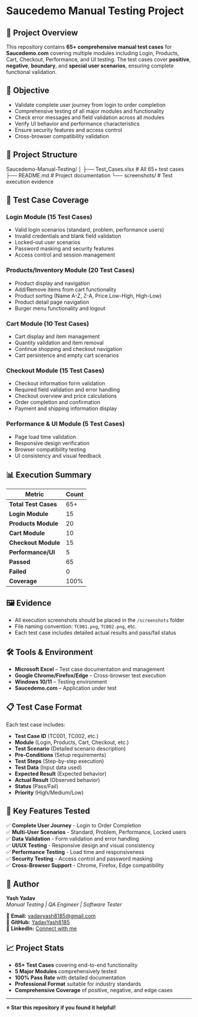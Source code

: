 # Saucedemo Manual Testing Project

## 📌 Project Overview

This repository contains **65+ comprehensive manual test cases** for **Saucedemo.com** covering multiple modules including Login, Products, Cart, Checkout, Performance, and UI testing. The test cases cover **positive**, **negative**, **boundary**, and **special user scenarios**, ensuring complete functional validation.

## 🎯 Objective

- Validate complete user journey from login to order completion
- Comprehensive testing of all major modules and functionality  
- Check error messages and field validation across all modules
- Verify UI behavior and performance characteristics
- Ensure security features and access control
- Cross-browser compatibility validation

## 📂 Project Structure

Saucedemo-Manual-Testing/
│
├── Test_Cases.xlsx # All 65+ test cases
├── README.md # Project documentation
└── screenshots/ # Test execution evidence

## 🧪 Test Case Coverage

### **Login Module (15 Test Cases)**
- Valid login scenarios (standard, problem, performance users)
- Invalid credentials and blank field validation
- Locked-out user scenarios
- Password masking and security features
- Access control and session management

### **Products/Inventory Module (20 Test Cases)**  
- Product display and navigation
- Add/Remove items from cart functionality
- Product sorting (Name A-Z, Z-A, Price Low-High, High-Low)
- Product detail page navigation
- Burger menu functionality and logout

### **Cart Module (10 Test Cases)**
- Cart display and item management
- Quantity validation and item removal
- Continue shopping and checkout navigation
- Cart persistence and empty cart scenarios

### **Checkout Module (15 Test Cases)**
- Checkout information form validation
- Required field validation and error handling
- Checkout overview and price calculations
- Order completion and confirmation
- Payment and shipping information display

### **Performance & UI Module (5 Test Cases)**
- Page load time validation
- Responsive design verification  
- Browser compatibility testing
- UI consistency and visual feedback

## 📊 Execution Summary

| Metric | Count |
|--------|-------|
| **Total Test Cases** | 65+ |
| **Login Module** | 15 |
| **Products Module** | 20 |
| **Cart Module** | 10 |
| **Checkout Module** | 15 |
| **Performance/UI** | 5 |
| **Passed** | 65 |
| **Failed** | 0 |
| **Coverage** | 100% |

## 🖼 Evidence

- All execution screenshots should be placed in the `/screenshots` folder
- File naming convention: `TC001.png`, `TC002.png`, etc.
- Each test case includes detailed actual results and pass/fail status

## 🛠 Tools & Environment

- **Microsoft Excel** – Test case documentation and management
- **Google Chrome/Firefox/Edge** – Cross-browser test execution  
- **Windows 10/11** – Testing environment
- **Saucedemo.com** – Application under test

## 📋 Test Case Format

Each test case includes:
- **Test Case ID** (TC001, TC002, etc.)
- **Module** (Login, Products, Cart, Checkout, etc.)
- **Test Scenario** (Detailed scenario description)
- **Pre-Conditions** (Setup requirements)
- **Test Steps** (Step-by-step execution)
- **Test Data** (Input data used)
- **Expected Result** (Expected behavior)
- **Actual Result** (Observed behavior)  
- **Status** (Pass/Fail)
- **Priority** (High/Medium/Low)

## 🎯 Key Features Tested

✅ **Complete User Journey** - Login to Order Completion  
✅ **Multi-User Scenarios** - Standard, Problem, Performance, Locked users  
✅ **Data Validation** - Form validation and error handling  
✅ **UI/UX Testing** - Responsive design and visual consistency  
✅ **Performance Testing** - Load time and responsiveness  
✅ **Security Testing** - Access control and password masking  
✅ **Cross-Browser Support** - Chrome, Firefox, Edge compatibility  

## 👤 Author

**Yash Yadav**  
*Manual Testing | QA Engineer | Software Tester*

📧 **Email:** yadavyash8185@gmail.com  
🔗 **GitHub:** [YadavYash8185](https://github.com/YadavYash8185)  
🔗 **LinkedIn:** [Connect with me](https://linkedin.com/in/yash-yadav)

## 📈 Project Stats

- **65+ Test Cases** covering end-to-end functionality
- **5 Major Modules** comprehensively tested
- **100% Pass Rate** with detailed documentation
- **Professional Format** suitable for industry standards
- **Comprehensive Coverage** of positive, negative, and edge cases

---
**⭐ Star this repository if you found it helpful!**
